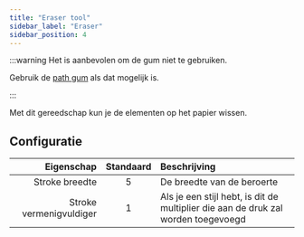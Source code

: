 ```yaml
---
title: "Eraser tool"
sidebar_label: "Eraser"
sidebar_position: 4
---
```



:::warning Het is aanbevolen om de gum niet te gebruiken.

Gebruik de [path gum](path_eraser) als dat mogelijk is.

:::

Met dit gereedschap kun je de elementen op het papier wissen.

## Configuratie

|              Eigenschap | Standaard | Beschrijving                                                                      |
| -----------------------:|:---------:|:--------------------------------------------------------------------------------- |
|          Stroke breedte |     5     | De breedte van de beroerte                                                        |
| Stroke vermenigvuldiger |     1     | Als je een stijl hebt, is dit de multiplier die aan de druk zal worden toegevoegd |
